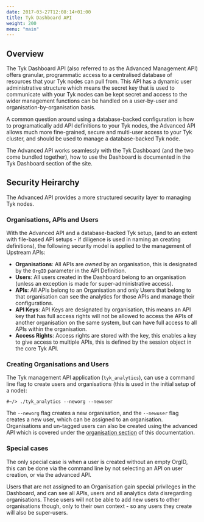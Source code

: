```yaml
---
date: 2017-03-27T12:08:14+01:00
title: Tyk Dashboard API
weight: 200
menu: "main"
---
```


## <a name="overview"></a> Overview

The Tyk Dashboard API (also referred to as the Advanced Management API) offers granular, programmatic access to a centralised database of resources that your Tyk nodes can pull from. This API has a dynamic user administrative structure which means the secret key that is used to communicate with your Tyk nodes can be kept secret and access to the wider management functions can be handled on a user-by-user and organisation-by-organisation basis.

A common question around using a database-backed configuration is how to programatically add API definitions to your Tyk nodes, the Advanced API allows much more fine-grained, secure and multi-user access to your Tyk cluster, and should be used to manage a database-backed Tyk node.

The Advanced API works seamlessly with the Tyk Dashboard (and the two come bundled together), how to use the Dashboard is documented in the Tyk Dashboard section of the site.

## <a name="security-heirarchy"></a> Security Heirarchy

The Advanced API provides a more structured security layer to managing Tyk nodes.

### Organisations, APIs and Users

With the Advanced API and a database-backed Tyk setup, (and to an extent with file-based API setups - if diligence is used in naming an creating definitions), the following security model is applied to the management of Upstream APIs:

* **Organisations**: All APIs are *owned* by an organisation, this is designated by the `OrgID` parameter in the API Definition.
* **Users**: All users created in the Dashboard belong to an organisation (unless an exception is made for super-administrative access).
* **APIs**: All APIs belong to an Organisation and only Users that belong to that organisation can see the analytics for those APIs and manage their configurations.
* **API Keys**: API Keys are designated by organisation, this means an API key that has full access rights will not be allowed to access the APIs of another organisation on the same system, but can have full access to all APIs within the organisation.
* **Access Rights**: Access rights are stored with the key, this enables a key to give access to multiple APIs, this is defined by the session object in the core Tyk API.

### Creating Organisations and Users

The Tyk management API application (`tyk_analytics`), can use a command line flag to create users and organisations (this is used in the initial setup of a node):

``
    #~/> ./tyk_analytics --neworg --newuser 
``

The `--neworg` flag creates a new organisation, and the `--newuser` flag creates a new user, which can be assigned to an organisation. Organisations and un-tagged users can also be created using the advanced API which is covered under the [organisation section][1] of this documentation.

### Special cases

The only special case is when a user is created without an empty OrgID, this can be done via the command line by not selecting an API on user creation, or via the advanced API.

Users that are not assigned to an Organisation gain special privileges in the Dashboard, and can see all APIs, users and all analytics data disregarding organisations. These users will not be able to add new users to other organisations though, only to their own context - so any users they create will also be super-users.

 [1]: /docs/dashboard-admin-api/organisations/

